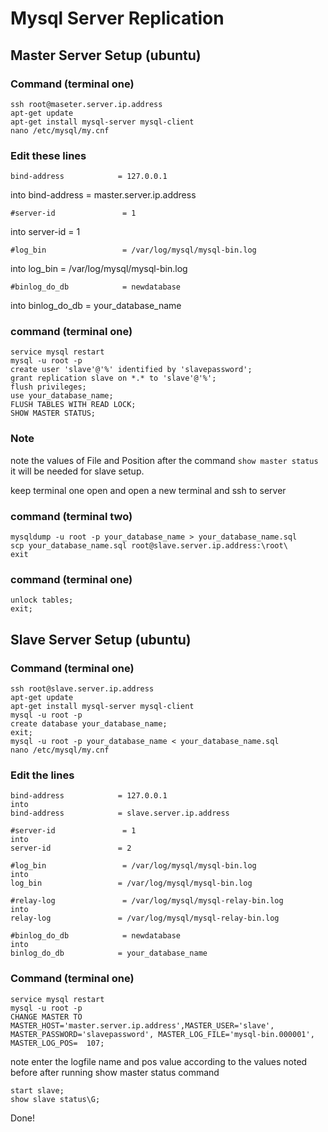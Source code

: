 # Mysql Server Replication

## Master Server Setup (ubuntu)

### Command (terminal one)

	ssh root@maseter.server.ip.address
	apt-get update
	apt-get install mysql-server mysql-client
	nano /etc/mysql/my.cnf

### Edit these lines

	bind-address            = 127.0.0.1
into
	bind-address            = master.server.ip.address

	#server-id               = 1
into
	server-id               = 1

	#log_bin                 = /var/log/mysql/mysql-bin.log
into
	log_bin                 = /var/log/mysql/mysql-bin.log

	#binlog_do_db            = newdatabase
into
	binlog_do_db            = your_database_name

### command (terminal one)

	service mysql restart
	mysql -u root -p
	create user 'slave'@'%' identified by 'slavepassword';
	grant replication slave on *.* to 'slave'@'%'; 
	flush privileges;
	use your_database_name;
	FLUSH TABLES WITH READ LOCK;
	SHOW MASTER STATUS;

### Note
note the values of File and Position after the command `show master status` it will be needed for slave setup.

keep terminal one open and open a new terminal and ssh to server

### command (terminal two)

	mysqldump -u root -p your_database_name > your_database_name.sql
	scp your_database_name.sql root@slave.server.ip.address:\root\
	exit

### command (terminal one)

	unlock tables;
	exit;

## Slave Server Setup (ubuntu)

### Command (terminal one)

	ssh root@slave.server.ip.address
	apt-get update
	apt-get install mysql-server mysql-client
	mysql -u root -p
	create database your_database_name;
	exit;
	mysql -u root -p your_database_name < your_database_name.sql
	nano /etc/mysql/my.cnf

### Edit the lines

	bind-address            = 127.0.0.1
	into
	bind-address            = slave.server.ip.address

	#server-id               = 1
	into
	server-id               = 2

	#log_bin                 = /var/log/mysql/mysql-bin.log
	into
	log_bin                 = /var/log/mysql/mysql-bin.log

	#relay-log               = /var/log/mysql/mysql-relay-bin.log
	into
	relay-log               = /var/log/mysql/mysql-relay-bin.log

	#binlog_do_db            = newdatabase
	into
	binlog_do_db            = your_database_name

### Command (terminal one)
	
	service mysql restart
	mysql -u root -p
	CHANGE MASTER TO MASTER_HOST='master.server.ip.address',MASTER_USER='slave', MASTER_PASSWORD='slavepassword', MASTER_LOG_FILE='mysql-bin.000001', MASTER_LOG_POS=  107;

note enter the logfile name and pos value according to the values noted before after running show master status command

	start slave;
	show slave status\G;

Done!


